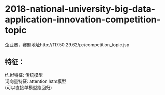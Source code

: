 # 2018-national-university-big-data-application-innovation-competition-topic
企业赛，赛题地址http://117.50.29.62/pc/competition_topic.jsp

特征：
---
tf_itf特征:   传统模型 <br>
词向量特征:    attention lstm模型<br>
(可以直接单模型跑回归)<br>
